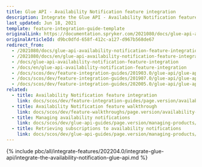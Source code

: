 ```yaml
---
title: Glue API - Availability Notification feature integration
description: Integrate the Glue API - Availability Notification feature into your project
last_updated: Jun 18, 2021
template: feature-integration-guide-template
originalLink: https://documentation.spryker.com/2021080/docs/glue-api-availability-notification-feature-integration
originalArticleId: d9bc0dfd-658f-412c-a127-d967b568de67
redirect_from:
  - /2021080/docs/glue-api-availability-notification-feature-integration
  - /2021080/docs/en/glue-api-availability-notification-feature-integration
  - /docs/glue-api-availability-notification-feature-integration
  - /docs/en/glue-api-availability-notification-feature-integration
  - /docs/scos/dev/feature-integration-guides/201903.0/glue-api/glue-api-availability-notification-feature-integration.html
  - /docs/scos/dev/feature-integration-guides/201907.0/glue-api/glue-api-availability-notification-feature-integration.html
  - /docs/scos/dev/feature-integration-guides/202005.0/glue-api/glue-api-availability-notification-feature-integration.html
related:
  - title: Availability Notification feature integration
    link: docs/scos/dev/feature-integration-guides/page.version/availability-notification-feature-integration.html
  - title: Availability Notification feature walkthrough
    link: docs/scos/dev/feature-walkthroughs/page.version/availability-notification-feature-walkthrough.html
  - title: Managing availability notifications
    link: docs/scos/dev/glue-api-guides/page.version/managing-products/managing-availability-notifications/managing-availability-notifications.html
  - title: Retrieving subscriptions to availability notifications
    link: docs/scos/dev/glue-api-guides/page.version/managing-products/managing-availability-notifications/retrieving-subscriptions-to-availability-notifications.html
---
```


{% include pbc/all/integrate-features/202204.0/integrate-glue-api/integrate-the-availability-notification-glue-api.md %} <!-- To edit, see /_includes/pbc/all/integrate-features/202204.0/integrate-glue-api/integrate-the-availability-notification-glue-api.md -->
